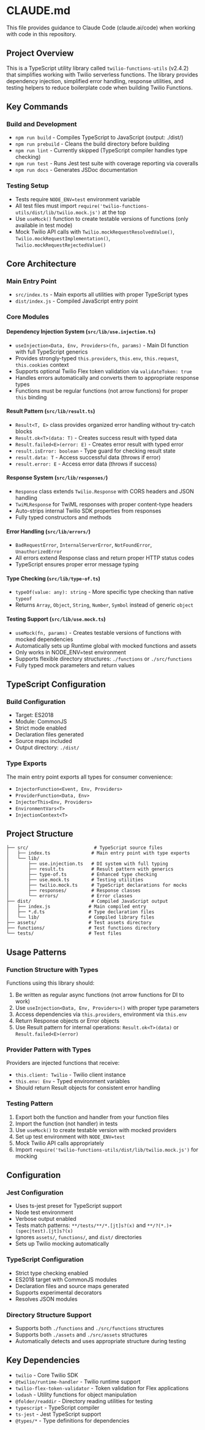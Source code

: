 # CLAUDE.md

This file provides guidance to Claude Code (claude.ai/code) when working with code in this repository.

## Project Overview

This is a TypeScript utility library called `twilio-functions-utils` (v2.4.2) that simplifies working with Twilio serverless functions. The library provides dependency injection, simplified error handling, response utilities, and testing helpers to reduce boilerplate code when building Twilio Functions.

## Key Commands

### Build and Development
- `npm run build` - Compiles TypeScript to JavaScript (output: ./dist/)
- `npm run prebuild` - Cleans the build directory before building
- `npm run lint` - Currently skipped (TypeScript compiler handles type checking)
- `npm run test` - Runs Jest test suite with coverage reporting via coveralls
- `npm run docs` - Generates JSDoc documentation

### Testing Setup
- Tests require `NODE_ENV=test` environment variable
- All test files must import `require('twilio-functions-utils/dist/lib/twilio.mock.js')` at the top
- Use `useMock()` function to create testable versions of functions (only available in test mode)
- Mock Twilio API calls with `Twilio.mockRequestResolvedValue()`, `Twilio.mockRequestImplementation()`, `Twilio.mockRequestRejectedValue()`

## Core Architecture

### Main Entry Point
- `src/index.ts` - Main exports all utilities with proper TypeScript types
- `dist/index.js` - Compiled JavaScript entry point

### Core Modules

#### Dependency Injection System (`src/lib/use.injection.ts`)
- `useInjection<Data, Env, Providers>(fn, params)` - Main DI function with full TypeScript generics
- Provides strongly-typed `this.providers`, `this.env`, `this.request`, `this.cookies` context
- Supports optional Twilio Flex token validation via `validateToken: true`
- Handles errors automatically and converts them to appropriate response types
- Functions must be regular functions (not arrow functions) for proper `this` binding

#### Result Pattern (`src/lib/result.ts`)
- `Result<T, E>` class provides organized error handling without try-catch blocks
- `Result.ok<T>(data: T)` - Creates success result with typed data
- `Result.failed<E>(error: E)` - Creates error result with typed error
- `result.isError: boolean` - Type guard for checking result state
- `result.data: T` - Access successful data (throws if error)
- `result.error: E` - Access error data (throws if success)

#### Response System (`src/lib/responses/`)
- `Response` class extends `Twilio.Response` with CORS headers and JSON handling
- `TwiMLResponse` for TwiML responses with proper content-type headers
- Auto-strips internal Twilio SDK properties from responses
- Fully typed constructors and methods

#### Error Handling (`src/lib/errors/`)
- `BadRequestError`, `InternalServerError`, `NotFoundError`, `UnauthorizedError`
- All errors extend Response class and return proper HTTP status codes
- TypeScript ensures proper error message typing

#### Type Checking (`src/lib/type-of.ts`)
- `typeOf(value: any): string` - More specific type checking than native `typeof`
- Returns `Array`, `Object`, `String`, `Number`, `Symbol` instead of generic `object`

#### Testing Support (`src/lib/use.mock.ts`)
- `useMock(fn, params)` - Creates testable versions of functions with mocked dependencies
- Automatically sets up Runtime global with mocked functions and assets
- Only works in NODE_ENV=test environment
- Supports flexible directory structures: `./functions` or `./src/functions`
- Fully typed mock parameters and return values

## TypeScript Configuration

### Build Configuration
- Target: ES2018
- Module: CommonJS
- Strict mode enabled
- Declaration files generated
- Source maps included
- Output directory: `./dist/`

### Type Exports
The main entry point exports all types for consumer convenience:
- `InjectorFunction<Event, Env, Providers>`
- `ProviderFunction<Data, Env>`
- `InjectorThis<Env, Providers>`
- `EnvironmentVars<T>`
- `InjectionContext<T>`

## Project Structure

```
├── src/                        # TypeScript source files
│   ├── index.ts               # Main entry point with type exports
│   └── lib/
│       ├── use.injection.ts   # DI system with full typing
│       ├── result.ts          # Result pattern with generics
│       ├── type-of.ts         # Enhanced type checking
│       ├── use.mock.ts        # Testing utilities
│       ├── twilio.mock.ts     # TypeScript declarations for mocks
│       ├── responses/         # Response classes
│       └── errors/            # Error classes
├── dist/                      # Compiled JavaScript output
│   ├── index.js              # Main compiled entry
│   ├── *.d.ts                # Type declaration files
│   └── lib/                  # Compiled library files
├── assets/                   # Test assets directory
├── functions/                # Test functions directory
└── tests/                    # Test files
```

## Usage Patterns

### Function Structure with Types
Functions using this library should:
1. Be written as regular async functions (not arrow functions for DI to work)
2. Use `useInjection<Data, Env, Providers>()` with proper type parameters
3. Access dependencies via `this.providers`, environment via `this.env`
4. Return Response objects or Error objects
5. Use Result pattern for internal operations: `Result.ok<T>(data)` or `Result.failed<E>(error)`

### Provider Pattern with Types
Providers are injected functions that receive:
- `this.client: Twilio` - Twilio client instance
- `this.env: Env` - Typed environment variables
- Should return Result objects for consistent error handling

### Testing Pattern
1. Export both the function and handler from your function files
2. Import the function (not handler) in tests
3. Use `useMock()` to create testable version with mocked providers
4. Set up test environment with `NODE_ENV=test`
5. Mock Twilio API calls appropriately
6. Import `require('twilio-functions-utils/dist/lib/twilio.mock.js')` for mocking

## Configuration

### Jest Configuration
- Uses ts-jest preset for TypeScript support
- Node test environment
- Verbose output enabled
- Tests match patterns: `**/tests/**/*.[jt]s?(x)` and `**/?(*.)+(spec|test).[jt]s?(x)`
- Ignores `assets/`, `functions/`, and `dist/` directories
- Sets up Twilio mocking automatically

### TypeScript Configuration
- Strict type checking enabled
- ES2018 target with CommonJS modules
- Declaration files and source maps generated
- Supports experimental decorators
- Resolves JSON modules

### Directory Structure Support
- Supports both `./functions` and `./src/functions` structures
- Supports both `./assets` and `./src/assets` structures
- Automatically detects and uses appropriate structure during testing

## Key Dependencies

- `twilio` - Core Twilio SDK
- `@twilio/runtime-handler` - Twilio runtime support
- `twilio-flex-token-validator` - Token validation for Flex applications
- `lodash` - Utility functions for object manipulation
- `@folder/readdir` - Directory reading utilities for testing
- `typescript` - TypeScript compiler
- `ts-jest` - Jest TypeScript support
- `@types/*` - Type definitions for dependencies